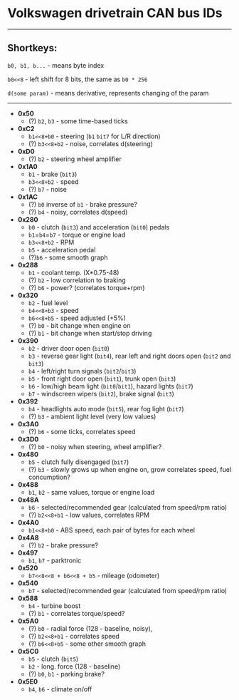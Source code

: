 # Volkswagen drivetrain CAN bus IDs
---
## Shortkeys:

`b0, b1, b...` - means byte index

`b0<<8` - left shift for 8 bits, the same as `b0 * 256`

`d(some param)` - means derivative, represents changing of the param

---

+ **0x50**
  * (?) `b2`, `b3` - some time-based ticks
+ **0xC2**
  * `b1<<8+b0` - steering (`b1` `bit7` for L/R direction)
  * (?) `b3<<8+b2` - noise, correlates d(steering)
+ **0xD0**
  * (?) `b2` - steering wheel amplifier
+ **0x1A0**
  * `b1` - brake (`bit3`)
  * `b3<<8+b2` - speed
  * (?) `b7` - noise
+ **0x1AC**
  * (?) `b0` inverse of `b1` - brake pressure?
  * (?) `b4` - noisy, correlates d(speed)
+ **0x280**
  * `b0` - clutch (`bit3`) and acceleration (`bit0`) pedals
  * `b1`=`b4`=`b7` - torque or engine load
  * `b3<<8+b2` - RPM
  * `b5` - acceleration pedal
  * (?)`b6` - some smooth graph
+ **0x288**
  * `b1` - coolant temp. (X*0.75-48)
  * (?) `b2` - low correlation to braking
  * (?) `b6` - power? (correlates torque+rpm)
+ **0x320**
  * `b2` - fuel level
  * `b4<<8+b3` - speed
  * `b6<<8+b5` - speed adjusted (+5%)
  * (?) `b0` - bit change when engine on
  * (?) `b1` - bit change when start/stop driving
+ **0x390**
  * `b2` - driver door open (`bit0`)
  * `b3` - reverse gear light (`bit4`), rear left and right doors open (`bit2` and `bit3`)
  * `b4` - left/right turn signals (`bit2`/`bit3`)
  * `b5` - front right door open (`bit1`), trunk open (`bit3`)
  * `b6` - low/high beam light (`bit0`/`bit1`), hazard lights (`bit7`)
  * `b7` - windscreen wipers (`bit2`), brake signal (`bit3`)
+ **0x392**
  * `b4` - headlights auto mode (`bit5`), rear fog light (`bit7`)
  * (?) `b3` - ambient light level (very low values)
+ **0x3A0**
  * (?) `b6` - some ticks, correlates speed
+ **0x3D0**
  * (?) `b0` - noisy when steering, wheel amplifier?
+ **0x480**
  * `b5` - clutch fully disengaged (`bit7`)
  * (?) `b3` - slowly grows up when engine on, grow correlates speed, fuel concumption?
+ **0x488**
  * `b1`, `b2` - same values, torque or engine load
+ **0x48A**
  * `b6` - selected/recommended gear (calculated from speed/rpm ratio)
  * (?) `b2<<8+b1` - low values, correlates RPM
+ **0x4A0**
  * `b1<<8+b0` - ABS speed, each pair of bytes for each wheel
+ **0x4A8**
  * (?) `b2` - brake pressure?
+ **0x497**
  * `b1`, `b7` - parktronic
+ **0x520**
  * `b7<<8<<8 + b6<<8 + b5` - mileage (odometer)
+ **0x540**
  * `b7` - selected/recommended gear (calculated from speed/rpm ratio)
+ **0x588**
  * `b4` - turbine boost
  * (?) `b1` - correlates torque/speed?
+ **0x5A0**
  * (?) `b0` - radial force (128 - baseline, noisy),
  * (?) `b2<<8+b1` - correlates speed
  * (?) `b6<<8+b5` - some other smooth graph
+ **0x5C0**
  * `b5` - clutch (`bit5`)
  * `b2` - long. force (128 - baseline)
  * (?) `b0`, `b1` - parking brake?
+ **0x5E0**
  * `b4`, `b6` - climate on/off



